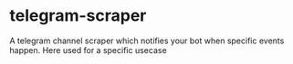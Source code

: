 # telegram-scraper
A telegram channel scraper which notifies your bot when specific events happen. Here used for a specific usecase
